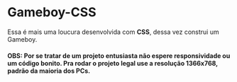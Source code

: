 # Gameboy-CSS

Essa é mais uma loucura desenvolvida com **CSS**, dessa vez construi um Gameboy.

#### OBS: Por se tratar de um projeto entusiasta não espere responsividade ou um código bonito. Pra rodar o projeto legal use a resolução 1366x768, padrão da maioria dos PCs. 

